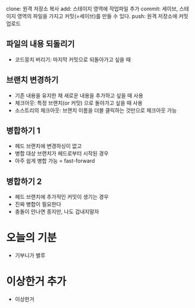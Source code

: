 clone: 원격 저장소 복사
add: 스테이지 영역에 작업파일 추가
commit: 세이브, 스테이지 영역의 파일을 가지고 커밋(=세이브)를 만들 수 있다.
push: 원격 저장소에 커밋 업로드

## 파일의 내용 되돌리기

- 코드뭉치 버리기: 마지막 커밋으로 되돌아가고 싶을 때

## 브랜치 변경하기

- 기존 내용을 유지한 채 새로운 내용을 추가하고 싶을 때 사용
- 체크아웃: 특정 브랜치(or 커밋) 으로 돌아가고 싶을 때 사용
- 소스트리의 체크아웃: 브랜치 이름을 더블 클릭하는 것만으로 체크아웃 가능

## 병합하기 1
- 헤드 브랜치에 변경하싱이 없고
- 병합 대상 브랜치가 헤드로부터 시작된 경우
- 아주 쉽게 병합 가능 = fast-forward

## 병합하기 2
- 헤드 브랜치에 추가적인 커밋이 생기는 경우
- 진짜 병합이 필요한다
- 충돌이 안나면 종지만, 나도 겁내지말자

# 오늘의 기분
- 기부니가 별루

# 이상한거 추가
- 이상한거